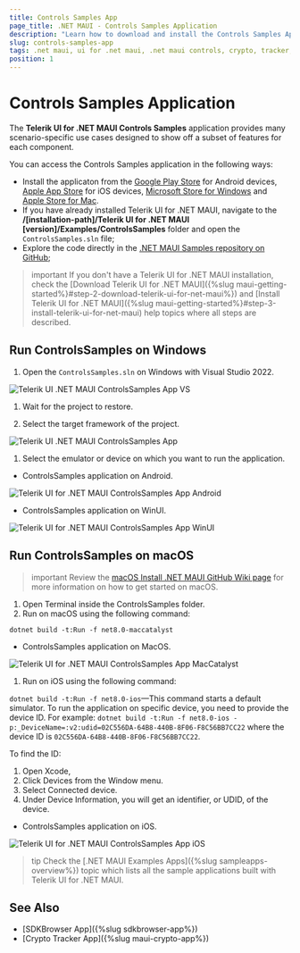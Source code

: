 ```yaml
---
title: Controls Samples App
page_title: .NET MAUI - Controls Samples Application
description: "Learn how to download and install the Controls Samples App and check out the Telerik UI for .NET MAUI controls library."
slug: controls-samples-app
tags: .net maui, ui for .net maui, .net maui controls, crypto, tracker, application
position: 1
---
```


# Controls Samples Application

The **Telerik UI for .NET MAUI Controls Samples** application provides many scenario-specific use cases designed to show off a subset of features for each component.

You can access the Controls Samples application in the following ways:

* Install the applicaton from the <a href="https://play.google.com/store/apps/details?id=com.telerik.ControlsSamples&hl=en" target="_blank">Google Play Store</a> for Android devices, <a href="https://apps.apple.com/us/app/telerik-net-maui-controls/id1626276647?platform=iphone" target="_blank">Apple App Store</a> for iOS devices, <a href="https://apps.microsoft.com/detail/9n8j3v83pczb?hl=en-us&gl=EN" target="_blank">Microsoft Store for Windows</a> and <a href="https://apps.apple.com/us/app/telerik-net-maui-controls/id1626276647" target="_blank">Apple Store for Mac</a>.
* If you have already installed Telerik UI for .NET MAUI, navigate to the **/[installation-path]/Telerik UI for .NET MAUI [version]/Examples/ControlsSamples** folder and open the `ControlsSamples.sln` file;
* Explore the code directly in the <a href="https://github.com/telerik/maui-samples/tree/main/Samples" target="_blank">.NET MAUI Samples repository on GitHub</a>;

>important If you don't have a Telerik UI for .NET MAUI installation, check the [Download Telerik UI for .NET MAUI]({%slug maui-getting-started%}#step-2-download-telerik-ui-for-net-maui%}) and [Install Telerik UI for .NET MAUI]({%slug maui-getting-started%}#step-3-install-telerik-ui-for-net-maui) help topics where all steps are described. 

## Run ControlsSamples on Windows

1. Open the `ControlsSamples.sln` on Windows with Visual Studio 2022.

  ![Telerik UI .NET MAUI ControlsSamples App VS](images/controlssamples_structure.png)

1. Wait for the project to restore.

1. Select the target framework of the project.

  ![Telerik UI .NET MAUI ControlsSamples App](images/sampleapps-visual-studio.png)

1. Select the emulator or device on which you want to run the application.
	
 * ControlsSamples application on Android.

  ![Telerik UI for .NET MAUI ControlsSamples App Android](images/controlssamples_android.png)
	
 * ControlsSamples application on WinUI.

  ![Telerik UI for .NET MAUI ControlsSamples App WinUI](images/controlssamples-winui.png)

## Run ControlsSamples on macOS

>important Review the <a href="https://github.com/dotnet/maui/wiki/macOS-Install" target="_blank">macOS Install .NET MAUI GitHub Wiki page</a> for more information on how to get started on macOS.

1. Open Terminal inside the ControlsSamples folder.
1. Run on macOS using the following command:

 `dotnet build -t:Run -f net8.0-maccatalyst`
 
 * ControlsSamples application on MacOS.
	
  ![Telerik UI for .NET MAUI ControlsSamples App MacCatalyst](images/controlssamples-mac.png)

1. Run on iOS using the following command:

 `dotnet build -t:Run -f net8.0-ios`&mdash;This command starts a default simulator. To run the application on specific device, you need to provide the device ID. For example: `dotnet build -t:Run -f net8.0-ios -p:_DeviceName=:v2:udid=02C556DA-64B8-440B-8F06-F8C56BB7CC22` where the device ID is `02C556DA-64B8-440B-8F06-F8C56BB7CC22`. 
 
 To find the ID: 
  1. Open Xcode, 
  2. Click Devices from the Window menu. 
  3. Select Connected device. 
  4. Under Device Information, you will get an identifier, or UDID, of the device. 

 * ControlsSamples application on iOS.

  ![Telerik UI for .NET MAUI ControlsSamples App iOS](images/controlssamples-iphone.png)

  >tip Check the [.NET MAUI Examples Apps]({%slug sampleapps-overview%}) topic which lists all the sample applications built with Telerik UI for .NET MAUI.

## See Also

- [SDKBrowser App]({%slug sdkbrowser-app%})
- [Crypto Tracker App]({%slug maui-crypto-app%})
